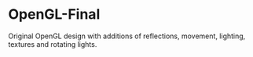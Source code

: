 # OpenGL-Final
Original OpenGL design with additions of reflections, movement, lighting, textures and rotating lights.
